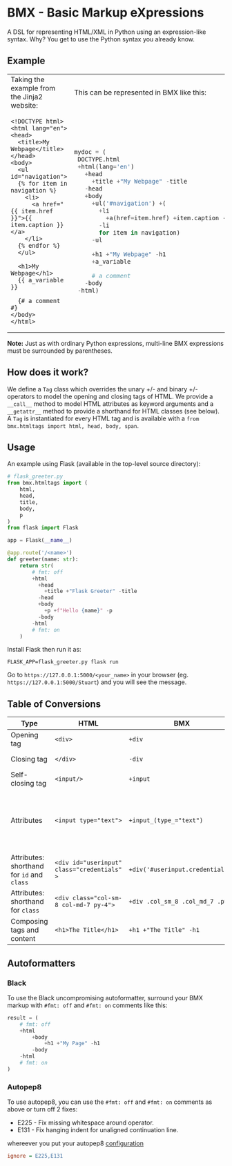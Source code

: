 # BMX - Basic Markup eXpressions

A DSL for representing HTML/XML in Python using an expression-like syntax. Why? You get to use the Python syntax you already know.

## Example
<table>
<tr>
<td> Taking the example from the Jinja2 website: </td> <td> This can be represented in BMX like this: </td>
</tr>
<tr>

<td>

```html+jinja
<!DOCTYPE html>
<html lang="en">
<head>
  <title>My Webpage</title>
</head>
<body>
  <ul id="navigation">
  {% for item in navigation %}
    <li>
      <a href="{{ item.href }}">{{ item.caption }}</a>
    </li>
  {% endfor %}
  </ul>

  <h1>My Webpage</h1>
  {{ a_variable }}

  {# a comment #}
</body>
</html>
```

</td>

<td>

 ```Python
mydoc = (
  DOCTYPE.html
  +html(lang='en') 
    +head
      +title +"My Webpage" -title
    -head
    +body
      +ul('#navigation') +(
        +li
          +a(href=item.href) +item.caption -a
        -li
        for item in navigation)
      -ul

      +h1 +"My Webpage" -h1
      +a_variable

      # a comment
    -body
  -html)
```

</td>
</tr>
</table>

**Note:** Just as with ordinary Python expressions, multi-line BMX expressions must be surrounded by parentheses. 

## How does it work?
We define a `Tag` class which overrides the unary +/- and binary +/- operators to model the opening and closing tags of HTML. We provide a `__call__` method to model HTML attributes as keyword arguments and a `__getattr__` method to provide a shorthand for HTML classes (see below). A `Tag` is instantiated for every HTML tag and is available with a `from bmx.htmltags import html, head, body, span`.

## Usage
An example using Flask (available in the top-level source directory):
```Python
# flask_greeter.py
from bmx.htmltags import (
    html, 
    head, 
    title,
    body,
    p
)
from flask import Flask

app = Flask(__name__)

@app.route('/<name>')
def greeter(name: str):
    return str(
        # fmt: off
        +html
          +head
            +title +"Flask Greeter" -title
          -head
          +body
            +p +f"Hello {name}" -p
          -body
        -html
        # fmt: on
    )
```

Install Flask then  run it as:
```Shell
FLASK_APP=flask_greeter.py flask run
```

Go to `https://127.0.0.1:5000/<your_name>` in your browser (eg. `https://127.0.0.1:5000/Stuart`) and you will see the message.

## Table of Conversions

|Type   |HTML       |BMX |Comment/Mnemonic|
|-------|-----------|----|----------------|
|Opening tag | `<div>` | `+div` |*Mnemonic: Adding content*|
|Closing tag | `</div>` | `-div` |*Mnemonic: opposite of adding content*  |
|Self-closing tag | `<input/>` | `+input` | Self-closing tag are pre-defined |
|Attributes | `<input type="text">` | `+input_(type_="text")` | *Mnemonic: attributes are keyword arguments.* **Note**: Append an underscore to avoid conflicts with Python keywords |
|Attributes: shorthand for `id` and `class`| `<div id="userinput" class="credentials" >` | `+div('#userinput.credentials')` | *#id* *.classname* |
|Attributes: shorthand for `class`| `<div class="col-sm-8 col-md-7 py-4">` | `+div .col_sm_8 .col_md_7 .py_4` | *.classname* Underscores are transposed to dashes |
|Composing tags and content| `<h1>The Title</h1>`| `+h1 +"The Title" -h1` | *Mnemonic: think string concatenation ie. "Hello " + "World!"*|

## Autoformatters

### Black
To use the Black uncompromising autoformatter, surround your BMX markup with `#fmt: off` and `#fmt: on` comments like this:
```Python
result = (
    # fmt: off
    +html
        +body
            +h1 +"My Page" -h1
        -body
    -html
    # fmt: on
)
```

### Autopep8
To use autopep8, you can use the `#fmt: off` and `#fmt: on` comments as above or turn off 2 fixes:
* E225 - Fix missing whitespace around operator.
* E131 - Fix hanging indent for unaligned continuation line.

whereever you put your autopep8 [configuration](https://github.com/hhatto/autopep8#configuration)
```INI
ignore = E225,E131
```

